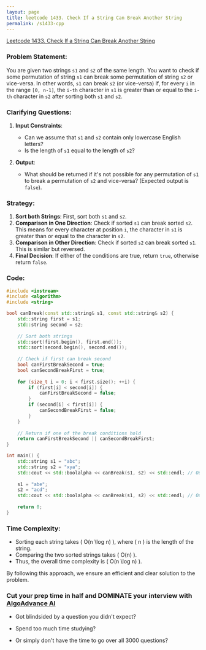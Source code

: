 ```yaml
---
layout: page
title: leetcode 1433. Check If a String Can Break Another String
permalink: /s1433-cpp
---
```

[Leetcode 1433. Check If a String Can Break Another String](https://algoadvance.github.io/algoadvance/l1433)
### Problem Statement:
You are given two strings `s1` and `s2` of the same length. You want to check if some permutation of string `s1` can break some permutation of string `s2` or vice-versa. In other words, `s1` can break `s2` (or vice-versa) if, for every `i` in the range `[0, n-1]`, the `i-th` character in `s1` is greater than or equal to the `i-th` character in `s2` after sorting both `s1` and `s2`.

### Clarifying Questions:
1. **Input Constraints**:
   - Can we assume that `s1` and `s2` contain only lowercase English letters?
   - Is the length of `s1` equal to the length of `s2`?

2. **Output**:
   - What should be returned if it's not possible for any permutation of `s1` to break a permutation of `s2` and vice-versa? (Expected output is `false`).

### Strategy:
1. **Sort both Strings**: First, sort both `s1` and `s2`. 
2. **Comparison in One Direction**: Check if sorted `s1` can break sorted `s2`. This means for every character at position `i`, the character in `s1` is greater than or equal to the character in `s2`.
3. **Comparison in Other Direction**: Check if sorted `s2` can break sorted `s1`. This is similar but reversed.
4. **Final Decision**: If either of the conditions are true, return `true`, otherwise return `false`.

### Code:
```cpp
#include <iostream>
#include <algorithm>
#include <string>

bool canBreak(const std::string& s1, const std::string& s2) {
    std::string first = s1;
    std::string second = s2;
    
    // Sort both strings
    std::sort(first.begin(), first.end());
    std::sort(second.begin(), second.end());
    
    // Check if first can break second
    bool canFirstBreakSecond = true;
    bool canSecondBreakFirst = true;
    
    for (size_t i = 0; i < first.size(); ++i) {
        if (first[i] < second[i]) {
            canFirstBreakSecond = false;
        }
        if (second[i] < first[i]) {
            canSecondBreakFirst = false;
        }
    }
    
    // Return if one of the break conditions hold
    return canFirstBreakSecond || canSecondBreakFirst;
}

int main() {
    std::string s1 = "abc";
    std::string s2 = "xya";
    std::cout << std::boolalpha << canBreak(s1, s2) << std::endl; // Output: true
    
    s1 = "abe";
    s2 = "acd";
    std::cout << std::boolalpha << canBreak(s1, s2) << std::endl; // Output: false
    
    return 0;
}
```

### Time Complexity:
- Sorting each string takes \( O(n \log n) \), where \( n \) is the length of the string.
- Comparing the two sorted strings takes \( O(n) \).
- Thus, the overall time complexity is \( O(n \log n) \).

By following this approach, we ensure an efficient and clear solution to the problem.


### Cut your prep time in half and DOMINATE your interview with [AlgoAdvance AI](https://algoAdvance.com)

- Got blindsided by a question you didn't expect?

- Spend too much time studying?

- Or simply don't have the time to go over all 3000 questions?

